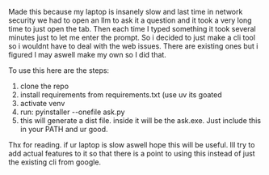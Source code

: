 Made this because my laptop is insanely slow and last time in network security we had to open an llm to ask it a question and it took a very long time to just open the tab. Then each time I typed something it took several minutes just to let me enter the prompt. So i decided to just make a cli tool so i wouldnt have to deal with the web issues. There are existing ones but i figured I may aswell make my own so I did that.

To use this here are the steps:

1. clone the repo
2. install requirements from requirements.txt (use uv its goated
3. activate venv
4. run: pyinstaller --onefile ask.py
5. this will generate a dist file. inside it will be the ask.exe. Just include this in your PATH and ur good.

Thx for reading. if ur laptop is slow aswell hope this will be useful. Ill try to add actual features to it so that there is a point to using this instead of just the existing cli from google. 
